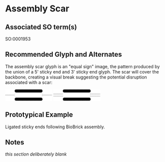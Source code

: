 # Assembly Scar

## Associated SO term(s)
SO:0001953

## Recommended Glyph and Alternates
The assembly scar glyph is an "equal sign" image, the pattern produced by the union of a 5' sticky end and 3' sticky end glyph. The scar will cover the backbone, creating a visual break suggesting the potential disruption associated with a scar:

![glyph specification](assembly-scar-specification.png)
![glyph specification](assembly-scar-specification-covering-doublestrand.png)

## Prototypical Example

Ligated sticky ends following BioBrick assembly.

## Notes
*this section deliberately blank*
